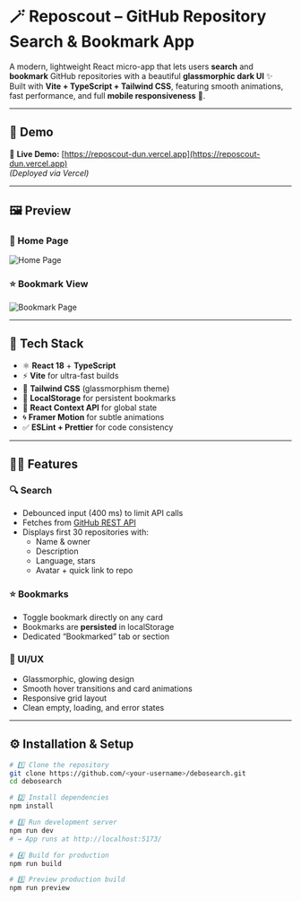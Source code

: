# 🪄 Reposcout – GitHub Repository Search & Bookmark App

A modern, lightweight React micro-app that lets users **search** and **bookmark** GitHub repositories with a beautiful **glassmorphic dark UI** ✨  
Built with **Vite + TypeScript + Tailwind CSS**, featuring smooth animations, fast performance, and full **mobile responsiveness** 📱.

---

## 🚀 Demo

🔗 **Live Demo:** [https://reposcout-dun.vercel.app](https://reposcout-dun.vercel.app)  
_(Deployed via Vercel)_

---

## 🖼️ Preview

### 🌌 Home Page
![Home Page](https://drive.google.com/uc?export=view&id=11jUDJyY_dW2PCyIiGtbtFrlCRqoP85wN)

### ⭐ Bookmark View
![Bookmark Page](https://drive.google.com/uc?export=view&id=1_HWabUimXg4cJaJc6CLMtWXviElFm7RS)

---

## 🧰 Tech Stack

- ⚛️ **React 18** + **TypeScript**
- ⚡ **Vite** for ultra-fast builds
- 🎨 **Tailwind CSS** (glassmorphism theme)
- 💾 **LocalStorage** for persistent bookmarks
- 🧠 **React Context API** for global state
- 🌀 **Framer Motion** for subtle animations
- ✅ **ESLint + Prettier** for code consistency

---

## 🧑‍💻 Features

### 🔍 Search
- Debounced input (400 ms) to limit API calls
- Fetches from [GitHub REST API](https://docs.github.com/en/rest/search?apiVersion=2022-11-28#search-repositories)
- Displays first 30 repositories with:
  - Name & owner
  - Description
  - Language, stars
  - Avatar + quick link to repo

### ⭐ Bookmarks
- Toggle bookmark directly on any card  
- Bookmarks are **persisted** in localStorage  
- Dedicated “Bookmarked” tab or section

### 💫 UI/UX
- Glassmorphic, glowing design  
- Smooth hover transitions and card animations  
- Responsive grid layout  
- Clean empty, loading, and error states  

---

## ⚙️ Installation & Setup

```bash
# 1️⃣ Clone the repository
git clone https://github.com/<your-username>/debosearch.git
cd debosearch

# 2️⃣ Install dependencies
npm install

# 3️⃣ Run development server
npm run dev
# → App runs at http://localhost:5173/

# 4️⃣ Build for production
npm run build

# 5️⃣ Preview production build
npm run preview
